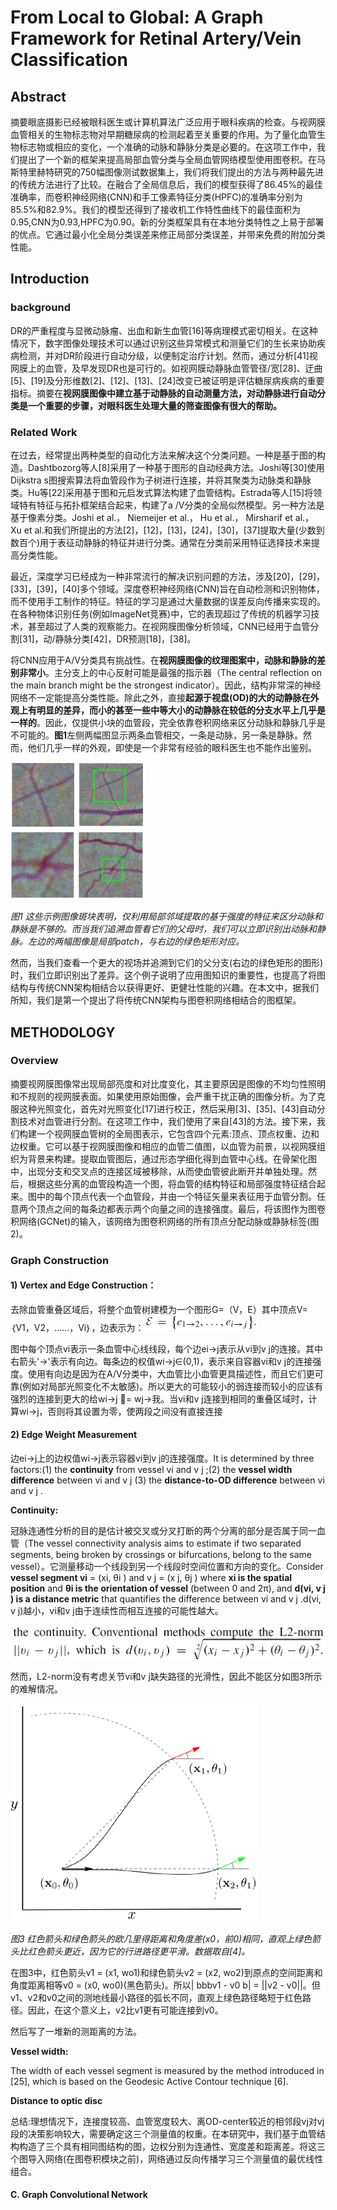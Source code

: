 # From Local to Global: A Graph Framework for Retinal Artery/Vein Classification

## Abstract

摘要眼底摄影已经被眼科医生或计算机算法广泛应用于眼科疾病的检查。与视网膜血管相关的生物标志物对早期糖尿病的检测起着至关重要的作用。为了量化血管生物标志物或相应的变化，一个准确的动脉和静脉分类是必要的。在这项工作中，我们提出了一个新的框架来提高局部血管分类与全局血管网络模型使用图卷积。在马斯特里赫特研究的750幅图像测试数据集上，我们将我们提出的方法与两种最先进的传统方法进行了比较。在融合了全局信息后，我们的模型获得了86.45%的最佳准确率，而卷积神经网络(CNN)和手工像素特征分类(HPFC)的准确率分别为85.5%和82.9%。我们的模型还得到了接收机工作特性曲线下的最佳面积为0.95,CNN为0.93,HPFC为0.90。新的分类框架具有在本地分类特性之上易于部署的优点。它通过最小化全局分类误差来修正局部分类误差，并带来免费的附加分类性能。



## Introduction

### background

DR的严重程度与显微动脉瘤、出血和新生血管[16]等病理模式密切相关。在这种情况下，数字图像处理技术可以通过识别这些异常模式和测量它们的生长来协助疾病检测，并对DR阶段进行自动分级，以便制定治疗计划。然而，通过分析[41]视网膜上的血管，及早发现DR也是可行的。如视网膜动静脉血管管径/宽[28]、迂曲[5]、[19]及分形维数[2]、[12]、[13]、[24]改变已被证明是评估糖尿病疾病的重要指标。摘要在**视网膜图像中建立基于动静脉的自动测量方法，对动静脉进行自动分类是一个重要的步骤，对眼科医生处理大量的筛查图像有很大的帮助。**



### Related Work

  在过去，经常提出两种类型的自动化方法来解决这个分类问题。一种是基于图的构造。Dashtbozorg等人[8]采用了一种基于图形的自动经典方法。Joshi等[30]使用Dijkstra s图搜索算法将血管段作为子树进行连接，并将其聚类为动脉类和静脉类。Hu等[22]采用基于图和元启发式算法构建了血管结构。Estrada等人[15]将领域特有特征与拓扑框架结合起来，构建了a /V分类的全局似然模型。另一种方法是基于像素分类。Joshi et al.， Niemeijer et al.， Hu et al.， Mirsharif et al.， Xu et al.和我们所提出的方法[2]，[12]，[13]，[24]，[30]，[37]提取大量(少数到数百个)用于表征动静脉的特征并进行分类。通常在分类前采用特征选择技术来提高分类性能。

  最近，深度学习已经成为一种非常流行的解决识别问题的方法，涉及[20]，[29]，[33]，[39]，[40]多个领域。深度卷积神经网络(CNN)旨在自动检测和识别物体，而不使用手工制作的特征。特征的学习是通过大量数据的误差反向传播来实现的。在各种物体识别任务(例如ImageNet竞赛)中，它的表现超过了传统的机器学习技术，甚至超过了人类的观察能力。在视网膜图像分析领域，CNN已经用于血管分割[31]，动/静脉分类[42]，DR预测[18]，[38]。



将CNN应用于A/V分类具有挑战性。在**视网膜图像的纹理图案中，动脉和静脉的差别非常小**。主分支上的中心反射可能是最强的指示器（The central reflection on the main branch might be the strongest indicator）。因此，结构非常深的神经网络不一定能提高分类性能。除此之外，直接**起源于视盘(OD)的大的动静脉在外观上有明显的差异，而小的甚至一些中等大小的动静脉在较低的分支水平上几乎是一样的**。因此，仅提供小块的血管段，完全依靠卷积网络来区分动脉和静脉几乎是不可能的。**图1**左侧两幅图显示两条血管相交，一条是动脉，另一条是静脉。然而，他们几乎一样的外观，即使是一个非常有经验的眼科医生也不能作出鉴别。

<img src="从局部到全局一个图形框架 视网膜动脉或静脉分类.assets/image-20201104095046217.png" alt="image-20201104095046217" style="zoom: 33%;" />

*图1 这些示例图像斑块表明，仅利用局部邻域提取的基于强度的特征来区分动脉和静脉是不够的。而当我们追溯血管看它们的父母时，我们可以立即识别出动脉和静脉。左边的两幅图像是局部patch，与右边的绿色矩形对应。*

然而，当我们查看一个更大的视场并追溯到它们的父分支(右边的绿色矩形的图形)时，我们立即识别出了差异。这个例子说明了应用图知识的重要性，也提高了将图结构与传统CNN架构相结合以获得更好、更健壮性能的兴趣。在本文中，据我们所知，我们是第一个提出了将传统CNN架构与图卷积网络相结合的图框架。



## METHODOLOGY

### Overview

摘要视网膜图像常出现局部亮度和对比度变化，其主要原因是图像的不均匀性照明和不规则的视网膜表面。如果使用原始图像，会严重干扰正确的图像分析。为了克服这种光照变化，首先对光照变化[17]进行校正，然后采用[3]、[35]、[43]自动分割技术对血管进行分割。在这项工作中，我们使用了来自[43]的方法。接下来，我们构建一个视网膜血管树的全局图表示，它包含四个元素:顶点、顶点权重、边和边权重。它可以基于视网膜图像和相应的血管二值图，以血管为前景，以视网膜组织为背景来构建。提取血管图后，通过形态学细化得到血管中心线。在骨架化图中，出现分支和交叉点的连接区域被移除，从而使血管彼此断开并单独处理。然后，根据这些分离的血管段构造一个图，将血管的结构特征和局部强度特征结合起来。图中的每个顶点代表一个血管段，并由一个特征矢量来表征用于血管分割。任意两个顶点之间的每条边都表示两个向量之间的连接强度。最后，将该图作为图卷积网络(GCNet)的输入，该网络为图卷积网络的所有顶点分配动脉或静脉标签(图2)。

### Graph Construction

#### 1) Vertex and Edge Construction：

去除血管重叠区域后，将整个血管树建模为一个图形G=（V，E）其中顶点V=｛V1，V2，……，Vi｝，边表示为：<img src="从局部到全局一个图形框架 视网膜动脉或静脉分类.assets/image-20201104103040687.png" alt="image-20201104103040687" style="zoom: 67%;" />

图中每个顶点vi表示一条血管中心线线段，每个边ei→j表示从vi到v j的连接。其中右箭头'→'表示有向边。每条边的权值wi→j∈(0,1)，表示来自容器vi和v j的连接强度。使用有向边是因为在A/V分类中，大血管比小血管更具描述性，而且它们更可靠(例如对局部光照变化不太敏感)。所以更大的可能较小的弱连接而较小的应该有强烈的连接到更大的给wi→j  = wj→我。当vi和v j连接到相同的重叠区域时，计算wi→j，否则将其设置为零，使两段之间没有直接连接

#### 2) Edge Weight Measurement

边ei→j上的边权值wi→j表示容器vi到v j的连接强度。It is determined by three factors:(1) the **continuity** from vessel vi and v j ;(2) the **vessel width difference** between vi and v j (3) the **distance-to-OD difference** between vi and v j .



**Continuity:**

冠脉连通性分析的目的是估计被交叉或分叉打断的两个分离的部分是否属于同一血管（The vessel connectivity analysis aims to estimate if two separated segments, being broken by crossings or bifurcations, belong to the same vessel）。它测量移动一个线段到另一个线段时空间位置和方向的变化。Consider **vessel segment vi** = (xi, θi ) and v j = (x j, θj ) where **xi is the spatial position** and **θi is the orientation of vessel** (between 0 and 2π), and **d(vi, v j ) is a distance metric** that quantifies the difference between vi and v j .d(vi, v j)越小，vi和v j由于连续性而相互连接的可能性越大。

<img src="从局部到全局一个图形框架 视网膜动脉或静脉分类.assets/image-20201104162450984.png" alt="image-20201104162450984" style="zoom:50%;" />

然而，L2-norm没有考虑关节vi和v j缺失路径的光滑性，因此不能区分如图3所示的难解情况。

<img src="从局部到全局一个图形框架 视网膜动脉或静脉分类.assets/image-20201104162623762.png" alt="image-20201104162623762" style="zoom:50%;" />

*图3 红色箭头和绿色箭头的欧几里得距离和角度差(x0，前0)相同，直观上绿色箭头比红色箭头更近，因为它的行进路径更平滑。数据取自[4]。*

  在图3中，红色箭头v1 = (x1, wo1)和绿色箭头v2 = (x2, wo2)到原点的空间距离和角度距离相等v0 = (x0, wo0)(黑色箭头)。所以| bbbv1 - v0 b| = ||v2 - v0||。但v1、v2和v0之间的测地线最小路径的弧长不同，直观上绿色路径略短于红色路径。因此，在这个意义上，v2比v1更有可能连接到v0。

然后写了一堆新的测距离的方法。

**Vessel width:**

The width of each vessel segment is measured by the method introduced in [25], which is based on the Geodesic Active Contour technique [6].

**Distance to optic disc**



总结:理想情况下，连接度较高、血管宽度较大、离OD-center较近的相邻段vj对vj段的决策影响较大，需要确定这三个测量值的权重。在本研究中，我们基于血管结构构造了三个具有相同图结构的图，边权分别为连通性、宽度差和距离差。将这三个图导入网络(在图卷积模块之前)，网络通过反向传播学习三个测量值的最优线性组合。



#### C. Graph Convolutional Network

















